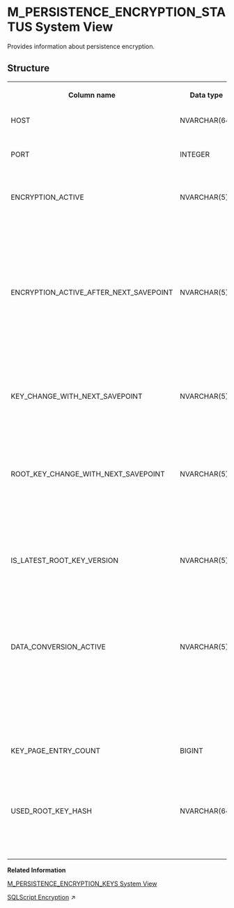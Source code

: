 <!-- loio20b7570475191014a6b8fc7108cb20af -->

# M\_PERSISTENCE\_ENCRYPTION\_STATUS System View

Provides information about persistence encryption.



<a name="loio20b7570475191014a6b8fc7108cb20af___m__p_e_r_s_i_s_t_e_n_c_e__e_n_c_r_y_p_t_i_o_n__s_t_a_t_u_s_1struct_M_PERSISTENCE_ENCRYPTION_STATUS"/>

## Structure


<table>
<tr>
<th valign="top">

Column name

</th>
<th valign="top">

Data type

</th>
<th valign="top">

Description

</th>
</tr>
<tr>
<td valign="top">

HOST

</td>
<td valign="top">

NVARCHAR\(64\)

</td>
<td valign="top">

Displays the host name.

</td>
</tr>
<tr>
<td valign="top">

PORT

</td>
<td valign="top">

INTEGER

</td>
<td valign="top">

Displays the internal port number.

</td>
</tr>
<tr>
<td valign="top">

ENCRYPTION\_ACTIVE

</td>
<td valign="top">

NVARCHAR\(5\)

</td>
<td valign="top">

Displays whether or not the encryption is currently active for writing into persistence: TRUE/FALSE.

</td>
</tr>
<tr>
<td valign="top">

ENCRYPTION\_ACTIVE\_AFTER\_NEXT\_SAVEPOINT

</td>
<td valign="top">

NVARCHAR\(5\)

</td>
<td valign="top">

Displays whether or not the encryption is active for writing into persistence after the next savepoint: TRUE/FALSE.

</td>
</tr>
<tr>
<td valign="top">

KEY\_CHANGE\_WITH\_NEXT\_SAVEPOINT

</td>
<td valign="top">

NVARCHAR\(5\)

</td>
<td valign="top">

Displays whether or not the next savepoint activates a new key: TRUE/FALSE.

</td>
</tr>
<tr>
<td valign="top">

ROOT\_KEY\_CHANGE\_WITH\_NEXT\_SAVEPOINT

</td>
<td valign="top">

NVARCHAR\(5\)

</td>
<td valign="top">

Displays whether or not the next savepoint activates a new root key: TRUE/FALSE.

</td>
</tr>
<tr>
<td valign="top">

IS\_LATEST\_ROOT\_KEY\_VERSION

</td>
<td valign="top">

NVARCHAR\(5\)

</td>
<td valign="top">

Displays whether or not the used root key version is the newest one: TRUE/FALSE.

</td>
</tr>
<tr>
<td valign="top">

DATA\_CONVERSION\_ACTIVE

</td>
<td valign="top">

NVARCHAR\(5\)

</td>
<td valign="top">

Displays whether or not the conversion of data to the latest encryption status or key is active: TRUE/FALSE.

</td>
</tr>
<tr>
<td valign="top">

KEY\_PAGE\_ENTRY\_COUNT

</td>
<td valign="top">

BIGINT

</td>
<td valign="top">

Displays the number of entries within the key page.

</td>
</tr>
<tr>
<td valign="top">

USED\_ROOT\_KEY\_HASH

</td>
<td valign="top">

NVARCHAR\(64\)

</td>
<td valign="top">

Displays the hash of the root key that this service is using.

</td>
</tr>
</table>

**Related Information**  


[M\_PERSISTENCE\_ENCRYPTION\_KEYS System View](m-persistence-encryption-keys-system-view-20b732b.md "Provides information about encryption page keys.")

[SQLScript Encryption](https://help.sap.com/viewer/d1cb63c8dd8e4c35a0f18aef632687f0/2024_1_QRC/en-US/afd729f2c11448a6a0cfb2b75fccc21b.html "") :arrow_upper_right:

